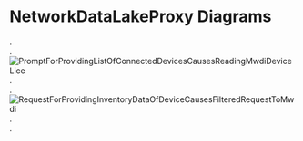 # NetworkDataLakeProxy Diagrams
.  
.  
![PromptForProvidingListOfConnectedDevicesCausesReadingMwdiDeviceLice](./000_ProvideListOfConnectedDevices.png)  
.  
.  
![RequestForProvidingInventoryDataOfDeviceCausesFilteredRequestToMwdi](./001_ProvideInventoryDataOfDevice.png)  
.  
.  
